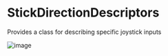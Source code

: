 # StickDirectionDescriptors
 Provides a class for describing specific joystick inputs
 
![image](https://github.com/chloelcdev/StickDirectionDescriptors/assets/734133/555dcb38-59d2-4f7c-8ab5-08016d2dc0d2)
